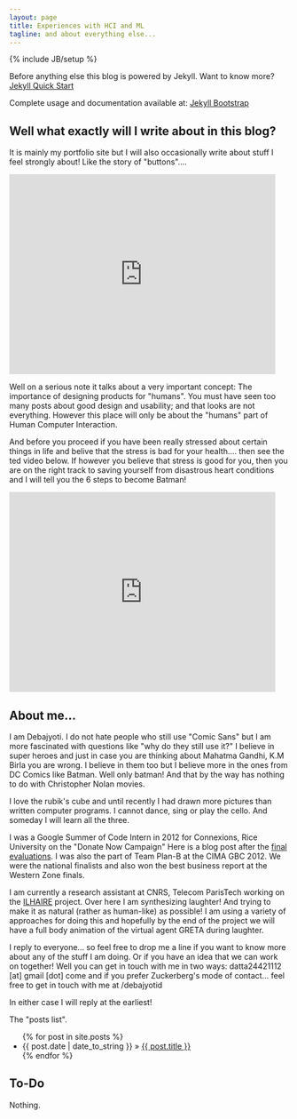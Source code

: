 ```yaml
---
layout: page
title: Experiences with HCI and ML
tagline: and about everything else...
---
```

{% include JB/setup %}

Before anything else this blog is powered by Jekyll. Want to know more?  [Jekyll Quick Start](http://jekyllbootstrap.com/usage/jekyll-quick-start.html)

Complete usage and documentation available at: [Jekyll Bootstrap](http://jekyllbootstrap.com)

## Well what exactly will I write about in this blog?

It is mainly my portfolio site but I will also occasionally write about stuff I feel strongly about! Like the story of "buttons"....

<iframe width="480" height="360" src="http://www.youtube.com/embed/X5WXaUQtPRs" frameborder="0"> </iframe>  

Well on a serious note it talks about a very important concept: The importance of designing products for "humans". You must have seen too many posts about good design and usability;
and that looks are not everything. However this place will only be about the "humans" part of Human Computer Interaction.  

And before you proceed if you have been really stressed about certain things in life and belive that the stress is bad for your health.... then see the ted video below.
If however you believe that stress is good for you, then you are on the right track to saving yourself from disastrous heart conditions and I will tell you the 6 steps to become Batman!

<iframe width="480" height="360" src="http://www.youtube.com/embed/RcGyVTAoXEU" frameborder="0"> </iframe>


## About me...

I am Debajyoti. I do not hate people who still use "Comic Sans" but I am more fascinated with questions like "why do they still use it?"
I believe in super heroes and just in case you are thinking about Mahatma Gandhi, K.M Birla you are wrong. I believe in them too but I believe more in the ones from DC Comics like Batman. Well only batman!
And that by the way has nothing to do with Christopher Nolan movies.

I love the rubik's cube and until recently I had drawn more pictures than written computer programs. I cannot dance, sing or play the cello. And someday I will learn all the three.

I was a Google Summer of Code Intern in 2012 for Connexions, Rice University on the "Donate Now Campaign" Here is a blog post after the [final evaluations](http://blog.cnx.org/2012/08/google-summer-of-code-2012-comes-to.html).
I was also the part of Team Plan-B at the CIMA GBC 2012. We were the national finalists and also won the best business report at the Western Zone finals. 

I am currently a research assistant at CNRS, Telecom ParisTech working on the [ILHAIRE](http://ilhaire.eu) project. Over here I am synthesizing laughter!
And trying to make it as natural (rather as human-like) as possible! I am using a variety of approaches for doing this and hopefully by the end of the project we
will have a full body animation of the virtual agent GRETA during laughter.



I reply to everyone... so feel free to drop me a line if you want to know more about any of the stuff I am doing. Or if you have an idea that we can work on together!
Well you can get in touch with me in two ways:
    datta24421112 [at] gmail [dot] come
    and if you prefer Zuckerberg's mode of contact... feel free to get in touch with me at /debajyotid
    
In either case I will reply at the earliest!

The "posts list".

<ul class="posts">
  {% for post in site.posts %}
    <li><span>{{ post.date | date_to_string }}</span> &raquo; <a href="{{ BASE_PATH }}{{ post.url }}">{{ post.title }}</a></li>
  {% endfor %}
</ul>

## To-Do

Nothing.

